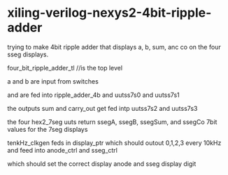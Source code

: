 # xiling-verilog-nexys2-4bit-ripple-adder
trying to make 4bit ripple adder that displays a, b, sum, anc co on the four sseg displays.

four_bit_ripple_adder_tl //is the top level

 a and b are input from switches
 
 and are fed into ripple_adder_4b and uutss7s0 and uutss7s1
 
 the outputs sum and carry_out get fed intp uutss7s2 and uutss7s3
 
 the four hex2_7seg uuts return ssegA, ssegB, ssegSum, and ssegCo 7bit values for the 7seg displays
 
 tenkHz_clkgen feds in display_ptr which should outout 0,1,2,3 every 10kHz and feed into anode_ctrl and sseg_ctrl
 
 which should set the correct display anode and sseg display digit
